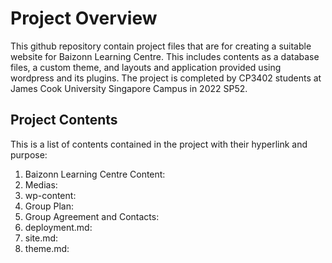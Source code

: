 # Project Overview
This github repository contain project files that are for creating a suitable website for Baizonn Learning Centre. This includes contents as a database files, a custom theme, and layouts and application provided using wordpress and its plugins. The project is completed by CP3402 students at James Cook University Singapore Campus in 2022 SP52.

## Project Contents
This is a list of contents contained in the project with their hyperlink and purpose:

<ol>
<li>Baizonn Learning Centre Content: </li>
<li>Medias:</li>
<li>wp-content:</li>
<li>Group Plan:</li>
<li>Group Agreement and Contacts:</li>
<li>deployment.md:</li>
<li>site.md:</li>
<li>theme.md:</li>
</ol>

